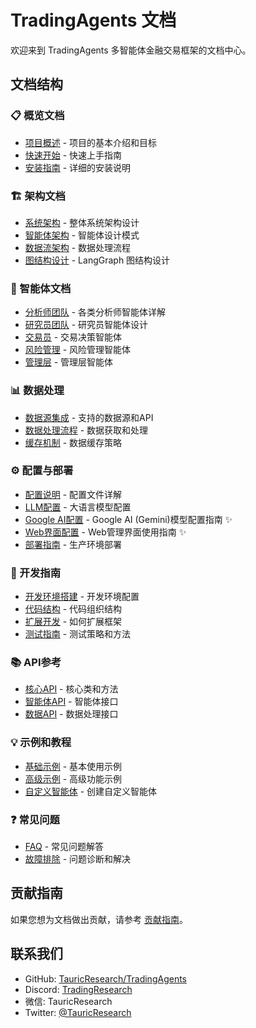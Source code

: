 # TradingAgents 文档

欢迎来到 TradingAgents 多智能体金融交易框架的文档中心。

## 文档结构

### 📋 概览文档
- [项目概述](./overview/project-overview.md) - 项目的基本介绍和目标
- [快速开始](./overview/quick-start.md) - 快速上手指南
- [安装指南](./overview/installation.md) - 详细的安装说明

### 🏗️ 架构文档
- [系统架构](./architecture/system-architecture.md) - 整体系统架构设计
- [智能体架构](./architecture/agent-architecture.md) - 智能体设计模式
- [数据流架构](./architecture/data-flow-architecture.md) - 数据处理流程
- [图结构设计](./architecture/graph-structure.md) - LangGraph 图结构设计

### 🤖 智能体文档
- [分析师团队](./agents/analysts.md) - 各类分析师智能体详解
- [研究员团队](./agents/researchers.md) - 研究员智能体设计
- [交易员](./agents/trader.md) - 交易决策智能体
- [风险管理](./agents/risk-management.md) - 风险管理智能体
- [管理层](./agents/managers.md) - 管理层智能体

### 📊 数据处理
- [数据源集成](./data/data-sources.md) - 支持的数据源和API
- [数据处理流程](./data/data-processing.md) - 数据获取和处理
- [缓存机制](./data/caching.md) - 数据缓存策略

### ⚙️ 配置与部署
- [配置说明](./configuration/config-guide.md) - 配置文件详解
- [LLM配置](./configuration/llm-config.md) - 大语言模型配置
- [Google AI配置](./configuration/google-ai-setup.md) - Google AI (Gemini)模型配置指南 ✨
- [Web界面配置](../web/README.md) - Web管理界面使用指南 ✨
- [部署指南](./deployment/deployment-guide.md) - 生产环境部署

### 🔧 开发指南
- [开发环境搭建](./development/dev-setup.md) - 开发环境配置
- [代码结构](./development/code-structure.md) - 代码组织结构
- [扩展开发](./development/extending.md) - 如何扩展框架
- [测试指南](./development/testing.md) - 测试策略和方法

### 📚 API参考
- [核心API](./api/core-api.md) - 核心类和方法
- [智能体API](./api/agents-api.md) - 智能体接口
- [数据API](./api/data-api.md) - 数据处理接口

### 💡 示例和教程
- [基础示例](./examples/basic-examples.md) - 基本使用示例
- [高级示例](./examples/advanced-examples.md) - 高级功能示例
- [自定义智能体](./examples/custom-agents.md) - 创建自定义智能体

### ❓ 常见问题
- [FAQ](./faq/faq.md) - 常见问题解答
- [故障排除](./faq/troubleshooting.md) - 问题诊断和解决

## 贡献指南

如果您想为文档做出贡献，请参考 [贡献指南](../CONTRIBUTING.md)。

## 联系我们

- GitHub: [TauricResearch/TradingAgents](https://github.com/TauricResearch/TradingAgents)
- Discord: [TradingResearch](https://discord.com/invite/hk9PGKShPK)
- 微信: TauricResearch
- Twitter: [@TauricResearch](https://x.com/TauricResearch)

